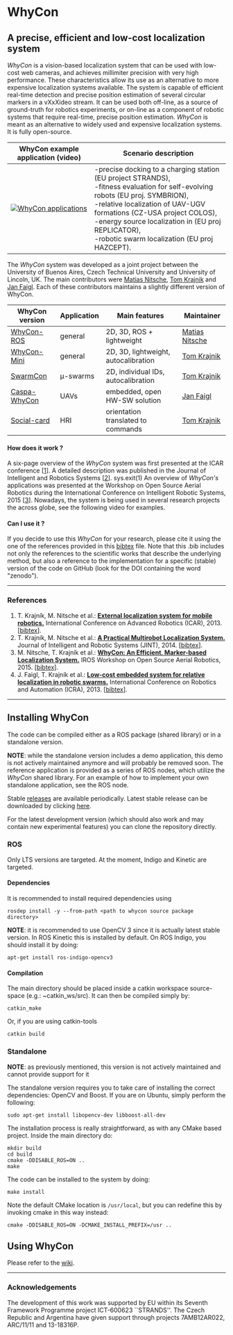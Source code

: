 # WhyCon
## A precise, efficient and low-cost localization system

_WhyCon_ is a vision-based localization system that can be used with low-cost web cameras, and achieves millimiter precision with very high performance.
These characteristics allow its use as an alternative to more expensive localization systems available. 
The system is capable of efficient real-time detection and precise position estimation of several circular markers in a vXxXideo stream. 
It can be used both off-line, as a source of ground-truth for robotics experiments, or on-line as a component of robotic systems that require real-time, precise position estimation.
_WhyCon_ is meant as an alternative to widely used and expensive localization systems. It is fully open-source.


| WhyCon example application (video)  | Scenario description |
| ------ | ----------- |
|[![WhyCon applications](https://raw.githubusercontent.com/wiki/gestom/WhyCon/pics/whycon.png)](https://www.youtube.com/watch?v=KgKrN8_EmUA"AAAA")|-precise docking to a charging station (EU project STRANDS),<br/> -fitness evaluation for self-evolving robots (EU proj. SYMBRION),<br/>-relative localization of UAV-UGV formations (CZ-USA project COLOS),<br/>-energy source localization in (EU proj REPLICATOR),<br/>-robotic swarm localization (EU proj HAZCEPT).|

The _WhyCon_ system was developed as a joint project between the University of Buenos Aires, Czech Technical University and University of Lincoln, UK.
The main contributors were [Matias Nitsche](https://scholar.google.co.uk/citations?user=Z0hQoRUAAAAJ&hl=en&oi=ao), [Tom Krajnik](http://scholar.google.co.uk/citations?user=Qv3nqgsAAAAJ&hl=en&oi=ao) and [Jan Faigl](https://scholar.google.co.uk/citations?user=-finD_sAAAAJ&hl=en). Each of these contributors maintains a slightly different version of WhyCon.

| WhyCon version  | Application | Main features | Maintainer|
| --------------- | ----------- | ------ | ----- |
| [WhyCon-ROS](https://github.com/lrse/whycon) | general | 2D, 3D, ROS + lightweight | [Matias Nitsche](https://scholar.google.co.uk/citations?user=Z0hQoRUAAAAJ&hl=en&oi=ao) |
| [WhyCon-Mini](http://labe.felk.cvut.cz/~tkrajnik/circle_detector/) | general | 2D, 3D, lightweight, autocalibration | [Tom Krajnik](http://scholar.google.co.uk/citations?user=Qv3nqgsAAAAJ&hl=en&oi=ao)|
| [SwarmCon](https://github.com/gestom/CosPhi/tree/master/Localization) | μ-swarms | 2D, individual IDs, autocalibration | [Tom Krajnik](http://scholar.google.co.uk/citations?user=Qv3nqgsAAAAJ&hl=en&oi=ao) |
| [Caspa-WhyCon](http://robotics.fel.cvut.cz/faigl/caspa/) | UAVs | embedded, open HW-SW solution | [Jan Faigl](https://scholar.google.co.uk/citations?user=-finD_sAAAAJ&hl=en) |
| [Social-card](https://github.com/strands-project/strands_social/tree/hydro-devel/social_card_reader) | HRI | orientation translated to commands  | [Tom Krajnik](http://scholar.google.co.uk/citations?user=Qv3nqgsAAAAJ&hl=en&oi=ao) |

#### How does it work ?

A six-page overview of the <i>WhyCon</i> system was first presented at the ICAR conference [[1](#references)].
A detailed description was published in the Journal of Intelligent and Robotics Systems [[2](#references)].        sys.exit(1)
An overview of _WhyCon's_ applications was presented at the Workshop on Open Source Aerial Robotics during the International Conference on Intelligent Robotic Systems, 2015 [[3](#references)].
Nowadays, the system is being used in several research projects the across globe, see the following video for examples.

#### Can I use it ?
 
If you decide to use this _WhyCon_ for your research, please cite it using the one of the references provided in this [bibtex](https://github.com/lrse/whycon/blob/master/cite.bib) file.
Note that this .bib includes not only the references to the scientific works that describe the underlying method, but also a reference to the implementation for a specific (stable) version of the code on GitHub (look for the DOI containing the word "zenodo").

------
### References
1. T. Krajník, M. Nitsche et al.: <b>[External localization system for mobile robotics.](http://raw.githubusercontent.com/wiki/gestom/WhyCon/papers/2013_icar_whycon.pdf)</b> International Conference on Advanced Robotics (ICAR), 2013. [[bibtex](http://raw.githubusercontent.com/wiki/gestom/WhyCon/papers/2013_icar_whycon.bib)].
2. T. Krajník, M. Nitsche et al.: <b>[A Practical Multirobot Localization System.](http://raw.githubusercontent.com/wiki/gestom/WhyCon/papers/2015_JINT_whycon.pdf)</b> Journal of Intelligent and Robotic Systems (JINT), 2014. [[bibtex](http://raw.githubusercontent.com/wiki/gestom/WhyCon/papers/2015_JINT_whycon.bib)].
3. M. Nitsche, T. Krajník et al.: <b>[WhyCon: An Efficient, Marker-based Localization System.](http://raw.githubusercontent.com/wiki/gestom/WhyCon/papers/2015_irososar_whycon.pdf)</b> IROS Workshop on Open Source Aerial Robotics, 2015. [[bibtex](http://raw.githubusercontent.com/wiki/gestom/WhyCon/papers/2015_irososar_whycon.bib)].
4. J. Faigl, T. Krajník et al.: <b>[Low-cost embedded system for relative localization in robotic swarms.](http://ieeexplore.ieee.org/xpls/abs_all.jsp?arnumber=6630694)</b> International Conference on Robotics and Automation (ICRA), 2013. [[bibtex](http://raw.githubusercontent.com/wiki/gestom/CosPhi/papers/2013_icra_whycon.bib)].

----

## Installing WhyCon

The code can be compiled either as a ROS package (shared library) or in a standalone version.

**NOTE**: while the standalone version includes a demo application, this demo is not actively maintained anymore and will probably be removed soon. The reference application is provided as a series of ROS nodes, which utilize the _WhyCon_ shared library. For an example of how to implement your own standalone application, see the ROS node.

Stable [releases](https://github.com/lrse/whycon/releases) are available periodically. Latest stable release can be downloaded by clicking [here](https://github.com/lrse/whycon/releases/latest). 

For the latest development version (which should also work and may contain new experimental features) you can clone the repository directly.

### ROS

Only LTS versions are targeted. At the moment, Indigo and Kinetic are targeted.

#### Dependencies

It is recommended to install required dependencies using

    rosdep install -y --from-path <path to whycon source package directory>

**NOTE**: it is recommended to use OpenCV 3 since it is actually latest stable version. In ROS Kinetic this is installed by default.
On ROS Indigo, you should install it by doing:

    apt-get install ros-indigo-opencv3

#### Compilation

The main directory should be placed inside a catkin workspace source-space (e.g.: ~catkin_ws/src).
It can then be compiled simply by:

    catkin_make

Or, if you are using catkin-tools

    catkin build

### Standalone

**NOTE**: as previously mentioned, this version is not actively maintained and cannot provide support for it

The standalone version requires you to take care of installing the correct dependencies: OpenCV and Boost. If you are on Ubuntu, simply perform the following:

    sudo apt-get install libopencv-dev libboost-all-dev

The installation process is really straightforward, as with any CMake based project.
Inside the main directory do:

    mkdir build
    cd build
    cmake -DDISABLE_ROS=ON ..
    make

The code can be installed to the system by doing:

    make install

Note the default CMake location is `/usr/local`, but you can redefine this by invoking cmake in this way instead:

    cmake -DDISABLE_ROS=ON -DCMAKE_INSTALL_PREFIX=/usr ..

## Using WhyCon

Please refer to the [wiki](https://github.com/lrse/whycon/wiki).

----

### Acknowledgements

The development of this work was supported by EU within its Seventh Framework Programme project ICT-600623 ``STRANDS''.
The Czech Republic and Argentina have given support through projects 7AMB12AR022, ARC/11/11 and 13-18316P.


